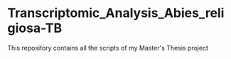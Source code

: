 # Transcriptomic_Analysis_Abies_religiosa-TB
This repository contains all the scripts of my Master's Thesis project
